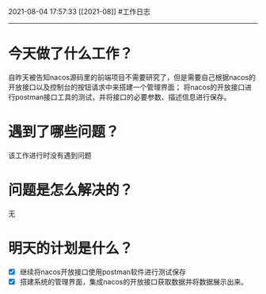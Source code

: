 2021-08-04
17:57:33
[[2021-08]]
#工作日志

--- 

# 今天做了什么工作？
自昨天被告知nacos源码里的前端项目不需要研究了，但是需要自己根据nacos的开放接口以及控制台的按钮请求中来搭建一个管理界面；
将nacos的开放接口进行postman接口工具的测试，并将接口的必要参数、描述信息进行保存。

# 遇到了哪些问题？
该工作进行时没有遇到问题

# 问题是怎么解决的？
无

# 明天的计划是什么？
- [x] 继续将nacos开放接口使用postman软件进行测试保存
- [x] 搭建系统的管理界面，集成nacos的开放接口获取数据并将数据展示出来。